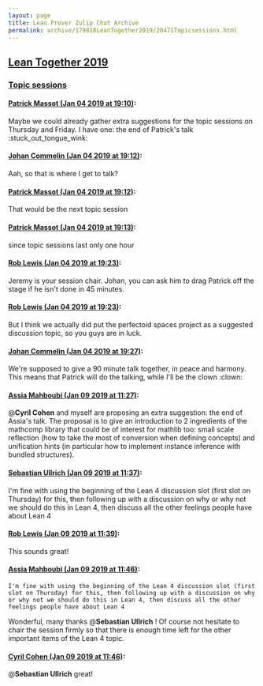```yaml
---
layout: page
title: Lean Prover Zulip Chat Archive 
permalink: archive/179818LeanTogether2019/20471Topicsessions.html
---
```


## [Lean Together 2019](index.html)
### [Topic sessions](20471Topicsessions.html)

#### [Patrick Massot (Jan 04 2019 at 19:10)](https://leanprover.zulipchat.com/#narrow/stream/179818-Lean%20Together%202019/topic/Topic%20sessions/near/154426066):
Maybe we could already gather extra suggestions for the topic sessions on Thursday and Friday. I have one: the end of Patrick's talk :stuck_out_tongue_wink:

#### [Johan Commelin (Jan 04 2019 at 19:12)](https://leanprover.zulipchat.com/#narrow/stream/179818-Lean%20Together%202019/topic/Topic%20sessions/near/154426181):
Aah, so that is where I get to talk?

#### [Patrick Massot (Jan 04 2019 at 19:12)](https://leanprover.zulipchat.com/#narrow/stream/179818-Lean%20Together%202019/topic/Topic%20sessions/near/154426222):
That would be the next topic session

#### [Patrick Massot (Jan 04 2019 at 19:13)](https://leanprover.zulipchat.com/#narrow/stream/179818-Lean%20Together%202019/topic/Topic%20sessions/near/154426246):
since topic sessions last only one hour

#### [Rob Lewis (Jan 04 2019 at 19:23)](https://leanprover.zulipchat.com/#narrow/stream/179818-Lean%20Together%202019/topic/Topic%20sessions/near/154426915):
Jeremy is your session chair. Johan, you can ask him to drag Patrick off the stage if he isn't done in 45 minutes.

#### [Rob Lewis (Jan 04 2019 at 19:23)](https://leanprover.zulipchat.com/#narrow/stream/179818-Lean%20Together%202019/topic/Topic%20sessions/near/154426932):
But I think we actually did put the perfectoid spaces project as a suggested discussion topic, so you guys are in luck.

#### [Johan Commelin (Jan 04 2019 at 19:27)](https://leanprover.zulipchat.com/#narrow/stream/179818-Lean%20Together%202019/topic/Topic%20sessions/near/154427172):
We're supposed to give a 90 minute talk together, in peace and harmony. This means that Patrick will do the talking, while I'll be the clown :clown:

#### [Assia Mahboubi (Jan 09 2019 at 11:27)](https://leanprover.zulipchat.com/#narrow/stream/179818-Lean%20Together%202019/topic/Topic%20sessions/near/154713844):
@**Cyril Cohen** and myself are proposing an extra suggestion: the end of Assia's talk. The proposal is to give an introduction to 2 ingredients of the mathcomp library that could be of interest for mathlib too: small scale reflection (how to take the most of conversion when defining concepts) and unification hints (in particular how to implement instance inference with bundled structures).

#### [Sebastian Ullrich (Jan 09 2019 at 11:37)](https://leanprover.zulipchat.com/#narrow/stream/179818-Lean%20Together%202019/topic/Topic%20sessions/near/154714503):
I'm fine with using the beginning of the Lean 4 discussion slot (first slot on Thursday) for this, then following up with a discussion on why or why not we should do this in Lean 4, then discuss all the other feelings people have about Lean 4

#### [Rob Lewis (Jan 09 2019 at 11:39)](https://leanprover.zulipchat.com/#narrow/stream/179818-Lean%20Together%202019/topic/Topic%20sessions/near/154714619):
This sounds great!

#### [Assia Mahboubi (Jan 09 2019 at 11:46)](https://leanprover.zulipchat.com/#narrow/stream/179818-Lean%20Together%202019/topic/Topic%20sessions/near/154714956):
```quote
I'm fine with using the beginning of the Lean 4 discussion slot (first slot on Thursday) for this, then following up with a discussion on why or why not we should do this in Lean 4, then discuss all the other feelings people have about Lean 4
```
 Wonderful, many thanks @**Sebastian Ullrich** ! Of course not hesitate to chair the session firmly so that there is enough time left for the other important items of the Lean 4 topic.

#### [Cyril Cohen (Jan 09 2019 at 11:46)](https://leanprover.zulipchat.com/#narrow/stream/179818-Lean%20Together%202019/topic/Topic%20sessions/near/154714998):
@**Sebastian Ullrich** great!

